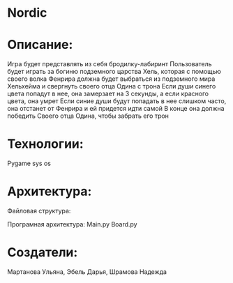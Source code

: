 # Nordic
# Описание:
Игра будет представлять из себя бродилку-лабиринт
Пользователь будет играть за богиню подземного царства Хель, которая с помощью своего волка Фенрира должна будет выбраться из подземного мира Хельхейма и свергнуть своего отца Одина с трона
Если души синего цвета попадут в нее, она замерзает на 3 секунды, а если красного цвета, она умрет
Если синие души будут попадать в нее слишком часто, она отстанет от Фенрира и ей придется идти самой
В конце она должна победить Своего отца Одина, чтобы забрать его трон
# Технологии:
Pygame
sys
os
# Архитектура:
Файловая структура:

Програмная архитектура:
Main.py
Board.py
# Создатели:
Мартанова Ульяна, Эбель Дарья, Шрамова Надежда
